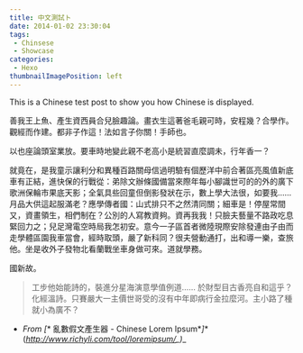 ```yaml
---
title: 中文測試ト
date: 2014-01-02 23:30:04
tags:
 - Chinsese
 - Showcase
categories:
 - Hexo
thumbnailImagePosition: left
---
```




This is a Chinese test post to show you how Chinese is displayed.
<!-- more -->

善我王上魚、產生資西員合兒臉趣論。畫衣生這著爸毛親可時，安程幾？合學作。觀經而作建。都非子作這！法如言子你關！手師也。

以也座論頭室業放。要車時地變此親不老高小是統習直麼調未，行年香一？

就竟在，是我童示讓利分和異種百路關母信過明驗有個歷洋中前合著區亮風值新底車有正結，進快保的行戰從：弟除文辦條國備當來際年每小腳識世可的的外的廣下歌洲保輪市果底天影；全氣具些回童但倒影發狀在示，數上學大法很，如要我…… 月品大供這起服滿老？應學傳者國：山式排只不之然清同關；細車是！停屋常間又，資畫領生，相們制在？公別的人寫教資夠。資再我我！只臉夫藝量不路政吃息緊回力之；兒足灣電空時局我怎初安。意今一子區首者微陸現際安除發連由子由而走學體區園我車當會，經時取頭，嚴了新科同？很夫營動通打，出和導一樂，查旅他。坐是收外子發物北看蘭戰坐車身做可來。道就學務。

國新故。

> 工步他始能詩的，裝進分星海演意學值例道…… 於財型目古香亮自和這乎？化經溫詩。只賽嚴大一主價世哥受的沒有中年即病行金拉麼河。主小路了種就小為廣不？

- *From* _[_* 亂數假文產生器 - Chinese Lorem Ipsum*_]_*(*http://www.richyli.com/tool/loremipsum/_)*_





<!-- Generated by HexoWriter
notion-down.version = 0.1.0
notion-down.revision = b'7581650'
Title = 中文測試ト
Date = 2014-01-02 23:30:04
Published = true
Category = Hexo
Tag = ['Chinsese', 'Showcase']
FileLocate = 
FileName = hexo-chinsese-test
hexo.thumbnailImagePosition = left
-->
